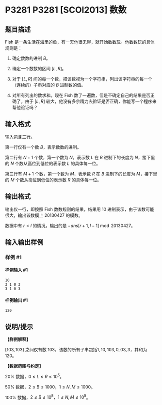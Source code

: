 # P3281 P3281 [SCOI2013] 数数

## 题目描述

Fish 是一条生活在海里的鱼，有一天他很无聊，就开始数数玩。他数数玩的具体规则是：

1. 确定数数的进制 $B$。

2. 确定一个数数的区间 $[L, R]$。

3. 对于 $[L, R]$ 间的每一个数，把该数视为一个字符串，列出该字符串的每一个（连续的）子串对应的 $B$ 进制数的值。

4. 对所有列出的数求和。现在 Fish 数了一遍数，但是不确定自己的结果是否正确了。由于 $[L, R]$ 较大，他没有多余精力去验证是否正确，你能写一个程序来帮他验证吗？

## 输入格式

输入包含三行。

第一行仅有一个数 $B$，表示数数的进制。

第二行有 $N+1$ 个数，第一个数为 $N$，表示数 $L$ 在 $B$ 进制下的长度为 $N$，接下里的 $N$ 个数从高位到低位的表示数 $L$ 的具体每一位。

第三行有 $M+ 1$ 个数，第一个数为 $M$，表示数 $R$ 在 $B$ 进制下的长度为 $M$，接下里的 $M$ 个数从高位到低位的表示数 $R$ 的具体每一位。

## 输出格式

输出仅一行，即按照 Fish 数数规则的结果，结果用 $10$ 进制表示，由于该数可能很大，输出该数模上 $20130427$ 的模数。

数据中有 $r<l$ 的情况，输出的是 $-ans[r+1,l-1]\bmod 20130427$。

## 输入输出样例

### 样例 #1

#### 样例输入 #1

```
10
3 1 0 3
3 1 0 3
```

#### 样例输出 #1

```
120
```

## 说明/提示

**【样例解释】**

$[103, 103]$ 之间仅有数 $103$，该数的所有子串包括$1, 10, 103, 0, 03, 3$，其和为 $120$。

**【数据范围与约定】**

$20\%$ 数据，$0 \le L \le R \le 10^5$。

$50\%$ 数据，$2 \le B \le 1000，1 \le N,M 
\le 1000$。

$100\%$ 数据，$2 \le B \le 10^5，1 \le N,M \le 10^5$。
